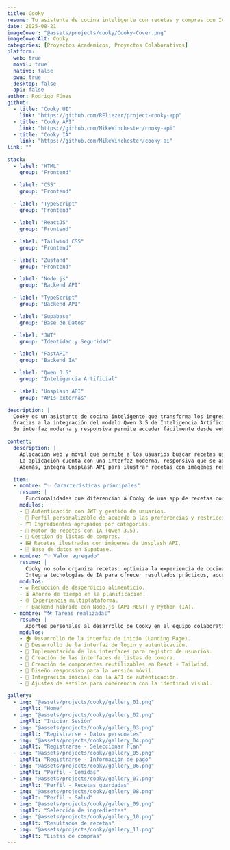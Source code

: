 ```yaml
---
title: Cooky
resume: Tu asistente de cocina inteligente con recetas y compras con IA.
date: 2025-08-21
imageCover: "@assets/projects/cooky/Cooky-Cover.png"
imageCoverAlt: Cooky
categories: [Proyectos Academicos, Proyectos Colaborativos]
platform:
  web: true
  movil: true
  nativo: false
  pwa: true
  desktop: false
  api: false
author: Rodrigo Fúnes
github:
  - title: "Cooky UI"
    link: "https://github.com/REliezer/project-cooky-app"
  - title: "Cooky API"
    link: "https://github.com/MikeWinchester/cooky-api"
  - title: "Cooky IA"
    link: "https://github.com/MikeWinchester/cooky-ai"
link: ""

stack:
  - label: "HTML"
    group: "Frontend"

  - label: "CSS"
    group: "Frontend"
    
  - label: "TypeScript"
    group: "Frontend"

  - label: "ReactJS"
    group: "Frontend"

  - label: "Tailwind CSS"
    group: "Frontend"

  - label: "Zustand"
    group: "Frontend"

  - label: "Node.js"
    group: "Backend API"

  - label: "TypeScript"
    group: "Backend API"

  - label: "Supabase"
    group: "Base de Datos"

  - label: "JWT"
    group: "Identidad y Seguridad"

  - label: "FastAPI"
    group: "Backend IA"

  - label: "Qwen 3.5"
    group: "Inteligencia Artificial"

  - label: "Unsplash API"
    group: "APIs externas"

description: |
  Cooky es un asistente de cocina inteligente que transforma los ingredientes que tienes en recetas personalizadas.
  Gracias a la integración del modelo Qwen 3.5 de Inteligencia Artificial, la aplicación no solo genera recetas adaptadas a tu despensa, sino que también propone listas de compras con los ingredientes que te hagan falta.
  Su interfaz moderna y responsiva permite acceder fácilmente desde web o móvil.

content:
  description: |
    Aplicación web y movil que permite a los usuarios buscar recetas usando los ingredientes que tienen a disposición.
    La aplicación cuenta con una interfaz moderna, responsiva que se adapta a cualquier dispositivo movil, una IA practica que facilita la busqueda de recetas y hace que la cocina sea mas facil y practica.
    Además, integra Unsplash API para ilustrar recetas con imágenes reales y atractivas.  

  item:
  - nombre: "✨ Características principales"
    resume: |
      Funcionalidades que diferencian a Cooky de una app de recetas convencional.
    modulos:
    - 🔐 Autenticación con JWT y gestión de usuarios.
    - 👤 Perfil personalizable de acuerdo a las preferencias y restricciones del usuario.
    - 🗂️ Ingredientes agrupados por categorías.
    - 🤖 Motor de recetas con IA (Qwen 3.5).
    - 🛒 Gestión de listas de compras.
    - 🖼️ Recetas ilustradas con imágenes de Unsplash API.
    - 🗄️ Base de datos en Supabase.
  - nombre: "💡 Valor agregado"
    resume: |
      Cooky no solo organiza recetas: optimiza la experiencia de cocina reduciendo tiempos, costos y desperdicio. 
      Integra tecnologías de IA para ofrecer resultados prácticos, accesibles y personalizados.
    modulos:
    - ♻️ Reducción de desperdicio alimenticio.
    - ⏳ Ahorro de tiempo en la planificación.
    - 🌐 Experiencia multiplataforma.
    - ⚡ Backend híbrido con Node.js (API REST) y Python (IA).
  - nombre: "🛠️ Tareas realizadas"
    resume: |
      Aportes personales al desarrollo de Cooky en el equipo colaborativo.
    modulos:
    - 🏠 Desarrollo de la interfaz de inicio (Landing Page).
    - 🔐 Desarrollo de la interfaz de login y autenticación.
    - 📝 Implementación de las interfaces para registro de usuarios.
    - 🛒 Creación de las interfaces de listas de compra.
    - 🧩 Creación de componentes reutilizables en React + Tailwind.
    - 📱 Diseño responsivo para la versión móvil.
    - 🔗 Integración inicial con la API de autenticación.
    - 🎨 Ajustes de estilos para coherencia con la identidad visual.

gallery:
  - img: "@assets/projects/cooky/gallery_01.png"
    imgAlt: "Home"
  - img: "@assets/projects/cooky/gallery_02.png"
    imgAlt: "Iniciar Sesión"
  - img: "@assets/projects/cooky/gallery_03.png"
    imgAlt: "Registrarse - Datos personales"
  - img: "@assets/projects/cooky/gallery_04.png"
    imgAlt: "Registrarse - Seleccionar Plan"
  - img: "@assets/projects/cooky/gallery_05.png"
    imgAlt: "Registrarse - Información de pago"
  - img: "@assets/projects/cooky/gallery_06.png"
    imgAlt: "Perfil - Comidas"
  - img: "@assets/projects/cooky/gallery_07.png"
    imgAlt: "Perfil - Recetas guardadas"
  - img: "@assets/projects/cooky/gallery_08.png"
    imgAlt: "Perfil - Salud"
  - img: "@assets/projects/cooky/gallery_09.png"
    imgAlt: "Selección de ingredientes"
  - img: "@assets/projects/cooky/gallery_10.png"
    imgAlt: "Resultados de recetas"
  - img: "@assets/projects/cooky/gallery_11.png"
    imgAlt: "Listas de compras"
---
```


